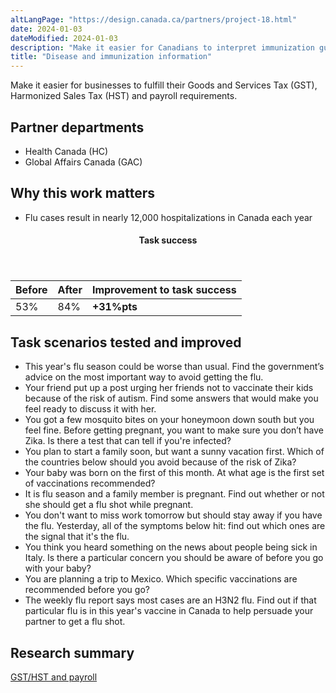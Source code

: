 ```yaml
---
altLangPage: "https://design.canada.ca/partners/project-18.html"
date: 2024-01-03
dateModified: 2024-01-03
description: "Make it easier for Canadians to interpret immunization guidelines."
title: "Disease and immunization information"
---
```

<p>Make it easier for businesses to fulfill their Goods and Services Tax (GST), Harmonized Sales Tax (HST) and payroll requirements.</p>
<h2>Partner departments</h2>
<ul>
  <li>Health Canada (HC)</li>
  <li>Global Affairs Canada (GAC)</li>
</ul>
<h2>Why this work matters</h2>
<ul>
  <li>Flu cases result in nearly 12,000 hospitalizations in Canada each year</li>
</ul>
<div class="row mrgn-tp-lg mrgn-bttm-lg">
  <div class="col-md-8">
    <div class="panel panel-success">
      <header class="panel-heading">
        <h4 class="panel-title text-center">Task success</h4>
      </header>
      <table class="table">
        <thead>
          <tr style="">
            <th scope="col" class="col-md-3">Before</th>
            <th scope="col" class="col-md-3">After</th>
            <th scope="col" class="col-md-6">Improvement to task success</th>
          </tr>
        </thead>
        <tbody>
          <tr>
            <td class="table-smnum">53%</td>
            <td class="table-smnum">84%</td>
            <td class="table-smnum"><span class="text-success"><strong>+31%pts</strong></span></td>
          </tr>
        </tbody>
      </table>
    </div>
  </div>
</div>
<h2>Task scenarios tested and improved</h2>
<ul class="lst-spcd">
  <li>This year's flu season could be worse than usual. Find the government’s advice on the most important way to avoid getting the flu.</li>
  <li>Your friend put up a post urging her friends not to vaccinate their kids because of the risk of autism. Find some answers that would make you feel ready to discuss it with her.</li>
  <li>You got a few mosquito bites on your honeymoon down south but you feel fine. Before getting pregnant, you want to make sure you don’t have Zika. Is there a test that can tell if you're infected?</li>
  <li>You plan to start a family soon, but want a sunny vacation first. Which of the countries below should you avoid because of the risk of Zika?</li>
  <li>Your baby was born on the first of this month. At what age is the first set of vaccinations recommended?</li>
  <li>It is flu season and a family member is pregnant. Find out whether or not she should get a flu shot while pregnant.</li>
  <li>You don't want to miss work tomorrow but should stay away if you have the flu. Yesterday, all of the symptoms below hit: find out which ones are the signal that it's the flu.</li>
  <li>You think you heard something on the news about people being sick in Italy. Is there a particular concern you should be aware of before you go with your baby?</li>
  <li>You are planning a trip to Mexico. Which specific vaccinations are recommended before you go?</li>
  <li>The weekly flu report says most cases are an H3N2 flu. Find out if that particular flu is in this year's vaccine in Canada to help persuade your partner to get a flu shot.</li>
</ul>
<h2>Research summary</h2>
<p><a href="https://blog.canada.ca/research-summaries/diseases-research-summary.html">GST/HST and payroll</a></p>
